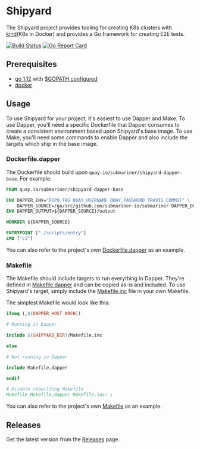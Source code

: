 # Shipyard

The Shipyard project provides tooling for creating K8s clusters with [kind](K8s in Docker) and provides a Go framework for creating E2E
tests.

[![Build Status](https://travis-ci.com/submariner-io/shipyard.svg?branch=master)](https://travis-ci.com/submariner-io/shipyard)
[![Go Report Card](https://goreportcard.com/badge/github.com/submariner-io/shipyard)](https://goreportcard.com/report/github.com/submariner-io/shipyard)

## Prerequisites

- [go 1.12] with [$GOPATH configured]
- [docker]

## Usage

To use Shipyard for your project, it's easiest to use Dapper and Make.
To use Dapper, you'll need a specific Dockerfile that Dapper consumes to create a consistent environment based upon Shipyard's base image.
To use Make, you'll need some commands to enable Dapper and also include the targets which ship in the base image.

### Dockerfile.dapper

The Dockerfile should build upon `quay.io/submariner/shipyard-dapper-base`.
For example:

```Dockerfile
FROM quay.io/submariner/shipyard-dapper-base

ENV DAPPER_ENV="REPO TAG QUAY_USERNAME QUAY_PASSWORD TRAVIS_COMMIT" \
    DAPPER_SOURCE=/go/src/github.com/submariner-io/submariner DAPPER_DOCKER_SOCKET=true
ENV DAPPER_OUTPUT=${DAPPER_SOURCE}/output

WORKDIR ${DAPPER_SOURCE}

ENTRYPOINT ["./scripts/entry"]
CMD ["ci"]
```

You can also refer to the project's own [Dockerfile.dapper](Dockerfile.dapper) as an example.

### Makefile

The Makefile should include targets to run everything in Dapper. They're defined in [Makefile.dapper](Makefile.dapper) and can be copied
as-is and included. To use Shipyard's target, simply include the [Makefile.inc](Makefile.inc) file in your own Makefile.

The simplest Makefile would look like this:

```Makefile
ifneq (,$(DAPPER_HOST_ARCH))

# Running in Dapper

include $(SHIPYARD_DIR)/Makefile.inc

else

# Not running in Dapper

include Makefile.dapper

endif

# Disable rebuilding Makefile
Makefile Makefile.dapper Makefile.inc: ;
```

You can also refer to the project's own [Makefile](Makefile) as an example.

## Releases

Get the latest version from the [Releases] page.

<!--links-->
[go 1.12]: https://blog.golang.org/go1.12
[docker]: https://docs.docker.com/install/
[$GOPATH configured]: https://github.com/golang/go/wiki/SettingGOPATH
[Releases]: https://github.com/submariner-io/shipyard/releases/
[kind]: https://github.com/kubernetes-sigs/kind
